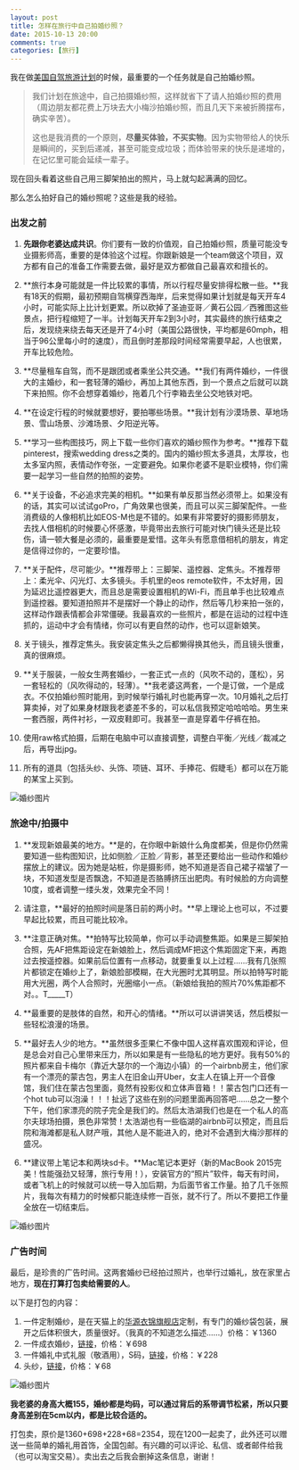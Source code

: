 ```yaml
---
layout: post
title: 怎样在旅行中自己拍婚纱照？
date: 2015-10-13 20:00
comments: true
categories: [旅行]
---
```


我在做[美国自驾旅游计划](/weblog/usa/)的时候，最重要的一个任务就是自己拍婚纱照。

<!--more-->

>  我们计划在旅途中，自己拍摄婚纱照，这样就省下了请人拍婚纱照的费用（周边朋友都花费上万块去大小梅沙拍婚纱照，而且几天下来被折腾摆布，确实辛苦）。
>
>  这也是我消费的一个原则，**尽量买体验，不买实物**。因为实物带给人的快乐是瞬间的，买到后递减，甚至可能变成垃圾；而体验带来的快乐是递增的，在记忆里可能会延续一辈子。

现在回头看着这些自己用三脚架拍出的照片，马上就勾起满满的回忆。

那么怎么拍好自己的婚纱照呢？这些是我的经验。

### 出发之前

1. **先跟你老婆达成共识**。你们要有一致的价值观，自己拍婚纱照，质量可能没专业摄影师高，重要的是体验这个过程。你跟新娘是一个team做这个项目，双方都有自己的准备工作需要去做，最好是双方都做自己最喜欢和擅长的。

2. **旅行本身可能就是一件比较累的事情，所以行程尽量安排得松散一些。**我有18天的假期，最初预期自驾横穿西海岸，后来觉得如果计划就是每天开车4小时，可能实际上比计划更累。所以砍掉了圣迪亚哥／黄石公园／西雅图这些景点，把行程缩短了一半。计划每天开车2到3小时，其实最终的旅行结束之后，发现绕来绕去每天还是开了4小时（美国公路很快，平均都是60mph，相当于96公里每小时的速度），而且倒时差那段时间经常需要早起，人也很累，开车比较危险。

3. **尽量租车自驾，而不是跟团或者乘坐公共交通。**我们有两件婚纱，一件很大的主婚纱，和一套轻薄的婚纱，再加上其他东西，到一个景点之后就可以跳下来拍照。你不会想穿着婚纱，拖着几个行李箱去坐公交地铁对吧。

4. **在设定行程的时候就要想好，要拍哪些场景。**我计划有沙漠场景、草地场景、雪山场景、沙滩场景、夕阳逆光等。

5. **学习一些构图技巧，网上下载一些你们喜欢的婚纱照作为参考。**推荐下载pinterest，搜索wedding dress之类的。国内的婚纱照太多道具，太厚妆，也太多室内照，表情动作夸张，一定要避免。如果你老婆不是职业模特，你们需要一起学习一些自然的拍照的姿势。

6. **关于设备，不必追求完美的相机。**如果有单反那当然必须带上。如果没有的话，其实可以试试goPro，广角效果也很美，而且可以买三脚架配件。一些消费级的人像相机比如EOS-M也是不错的。如果有非常要好的摄影师朋友，去找人借相机的时候要心怀感激，毕竟带出去旅行可能对快门镜头还是比较伤，请一顿大餐是必须的，最重要是爱惜。这年头有愿意借相机的朋友，肯定是信得过你的，一定要珍惜。

7. **关于配件，尽可能少。**推荐带上：三脚架、遥控器、定焦头。不推荐带上：柔光伞、闪光灯、太多镜头。手机里的eos remote软件，不太好用，因为延迟比遥控器更大，而且总是需要设置相机的Wi-Fi，而且单手也比较难点到遥控器。要知道拍照并不是摆好一个静止的动作，然后等几秒来拍一张的，这样动作跟表情都会非常僵硬。我最喜欢的一些照片，都是在运动的过程中连抓的，运动中才会有情绪，你可以有更自然的动作，也可以逗新娘笑。

8. 关于镜头，推荐定焦头。我安装定焦头之后都懒得换其他头，而且镜头很重，真的很麻烦。

9. **关于服装，一般女生两套婚纱，一套正式一点的（风吹不动的，蓬松），另一套轻松的（风吹得动的，轻薄）。**我老婆这两套，一个是订做，一个是成衣。不仅拍婚纱照时能用，到时候举行婚礼时也能再穿一次。10月婚礼之后打算卖掉，对了如果身材跟我老婆差不多的，可以私信我预定哈哈哈哈。男生来一套西服，两件衬衫，一双皮鞋即可。我甚至一直是穿着牛仔裤在拍。

10. 使用raw格式拍摄，后期在电脑中可以直接调整，调整白平衡／光线／裁减之后，再导出jpg。

11. 所有的道具（包括头纱、头饰、项链、耳环、手捧花、假睫毛）都可以在万能的某宝上买到。

![婚纱图片](/files/2015/10/wedding-dress-2.jpg)

### 旅途中/拍摄中

1. **发现新娘最美的地方。**是的，在你眼中新娘什么角度都美，但是你仍然需要知道一些构图知识，比如侧脸／正脸／背影，甚至还要给出一些动作和婚纱摆放上的建议。因为她是站桩，你是摄影师，她不知道是否自己裙子褶皱了一块，不知道发型是否飘逸，不知道是否胳膊挤压出肥肉。有时候脸的方向调整10度，或者调整一缕头发，效果完全不同！

2. 请注意，**最好的拍照时间是落日前的两小时。**早上理论上也可以，不过要早起比较累，而且可能比较冷。

3. **注意正确对焦。**拍特写比较简单，你可以手动调整焦距。如果是三脚架拍合照，先AF把焦距设定在新娘脸上，然后调成MF把这个焦距固定下来，再跑过去按遥控器。如果前后位置有一点移动，就要重复以上过程……我有几张照片都锁定在婚纱上了，新娘脸部模糊，在大光圈时尤其明显。所以拍特写时能用大光圈，两个人合照时，光圈缩小一点。（新娘给我拍的照片70%焦距都不对。。T_____T）

4. **最重要的是肢体的自然，和开心的情绪。**所以可以讲讲笑话，然后模拟一些轻松浪漫的场景。

5. **最好去人少的地方。**虽然很多歪果仁不像中国人这样喜欢围观和评论，但是总会对自己心里带来压力，所以如果是有一些隐私的地方更好。我有50%的照片都来自卡梅尔（靠近大瑟尔的一个海边小镇）的一个airbnb房主，他们家有一个漂亮的蒙古包，男主人在旧金山开Uber，女主人在镇上开一个音像馆，我们住在蒙古包里面，竟然有投影仪和立体声音箱！！蒙古包门口还有一个hot tub可以泡澡！！！扯远了这些在别的问题里面再回答吧……总之一整个下午，他们家漂亮的院子完全是我们的。然后太浩湖我们也是在一个私人的高尔夫球场拍摄，景色非常赞！太浩湖也有一些临湖的airbnb可以预定，而且后院和海滩都是私人财产哦，其他人是不能进入的，绝对不会遇到大梅沙那样的盛况。

6. **建议带上笔记本和两块sd卡。**Mac笔记本更好（新的MacBook 2015完美！性能强劲又轻薄，旅行专用！），安装官方的“照片”软件，每天有时间，或者飞机上的时候就可以统一导入加后期，为后面节省工作量。拍了几千张照片，我每次有精力的时候都只能连续修一百张，就不行了。所以不要把工作量全放在一切结束后。

![婚纱图片](/files/2015/10/wedding-dress-3.jpg)

### 广告时间

最后，是珍贵的广告时间。这两套婚纱已经拍过照片，也举行过婚礼，放在家里占地方，**现在打算打包卖给需要的人**。

以下是打包的内容：

1. 一件定制婚纱，是在天猫上的[华源衣锦旗舰店](https://hyyj.tmall.com/index.htm)定制，有专门的婚纱袋包装，展开之后体积很大，质量很好。（我真的不知道怎么描述……）价格：￥1360
2. 一件成衣婚纱，[链接](https://item.taobao.com/item.htm?spm=a1z09.2.0.0.UFZzDC&id=22845112985&_u=cc3tah6b272)，价格：￥698
3. 一件婚礼中式礼服（敬酒用），S码，[链接](https://detail.tmall.com/item.htm?id=520621594901&spm=a1z09.2.0.0.UFZzDC&_u=cc3tah60e01&sku_properties=-1:-1)，价格：￥228
4. 头纱，[链接](https://detail.tmall.com/item.htm?id=19569117256&spm=a1z09.2.0.0.UFZzDC&_u=cc3tah69852&skuId=82241998379)，价格：￥68

![婚纱图片](/files/2015/10/wedding-dress.jpg)

**我老婆的身高大概155，婚纱都是均码，可以通过背后的系带调节松紧，所以只要身高差别在5cm以内，都是比较合适的。**

打包卖，原价是1360+698+228+68=2354，现在1200一起卖了，此外还可以赠送一些简单的婚礼用首饰，全国包邮。有兴趣的可以评论、私信、或者邮件给我（也可以淘宝交易）。卖出去之后我会删掉这条信息，谢谢！